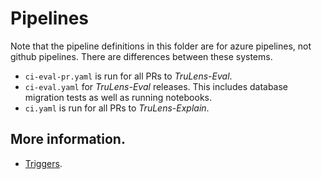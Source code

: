 # Pipelines

Note that the pipeline definitions in this folder are for azure pipelines, not
github pipelines. There are differences between these systems.

- `ci-eval-pr.yaml` is run for all PRs to _TruLens-Eval_.
- `ci-eval.yaml` for _TruLens-Eval_ releases. This includes database migration
  tests as well as running notebooks.
- `ci.yaml` is run for all PRs to _TruLens-Explain_.

## More information.

- [Triggers](https://learn.microsoft.com/en-us/azure/devops/pipelines/build/triggers?view=azure-devops).
